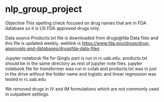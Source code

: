 # nlp_group_project

Objective
This spelling check focused on drug names that are in FDA database so it is US FDA approved drugs only. 

Data source
Products.txt file is downloaded from drugs@fda Data files and this file is updated weekly. weblink is https://www.fda.gov/drugs/drug-approvals-and-databases/drugsfda-data-files

Jupyter notebook file for Qinglu part is run in rc.uab.edu. products.txt should be in the same directory as rest of jupyter note files. 
jupyter notebook file for transformer was run in colab and products.txt was in just in the drive without the folder name and logistic and linear regression was tested in rc.uab.edu

We removed drugs in IV and IM formulations which are not commonly used in outpatient settings. 

